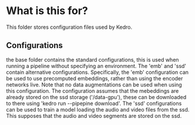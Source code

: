 # What is this for?

This folder stores configuration files used by Kedro.

## Configurations
the base folder contains the standard configurations, this is used when running a pipeline without specifying an environment. The 'emb' and 'ssd' contain alternative configurations. Specifically, the 'emb' configuration can be used to use precomputed embeddings, rather than using the encoder networks live. Note that no data augmentations can be used when using this configuration. The configuration assumes that the mebeddings are already stored on the ssd storage ('/data-gpu'), these can be downloaded to there using 'kedro run --pipepine download'.
The 'ssd' configurations can be used to train a model loading the audio and video files from the ssd. This supposes that the audio and video segments are stored on the ssd. 


